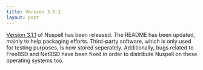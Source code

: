 ```yaml
---
title: Version 3.1.1
layout: post
---
```

[Version 3.1.1](https://github.com/nuspell/nuspell/releases/tag/v3.1.1) of Nuspell has been released. The README has been updated, mainly to help packaging efforts. Third-party software, which is only used for testing purposes, is now stored seperately. Additionally, bugs related to FreeBSD and NetBSD have been fixed in order to distribute Nuspell on these operating systems too.
